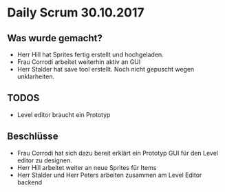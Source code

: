 # Daily Scrum 30.10.2017

## Was wurde gemacht?
- Herr Hill hat Sprites fertig erstellt und hochgeladen.
- Frau Corrodi arbeitet weiterhin aktiv an GUI
- Herr Stalder hat save tool erstellt. Noch nicht gepuscht wegen unklarheiten.

## TODOS
- Level editor braucht ein Prototyp

## Beschlüsse
- Frau Corrodi hat sich dazu bereit erklärt ein Prototyp GUI für den Level editor zu designen.
- Herr Hill arbeitet weiter an neue Sprites für Items
- Herr Stalder und Herr Peters arbeiten zusammen am Level Editor backend
